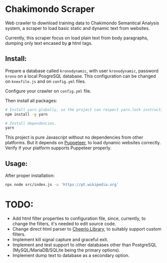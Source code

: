 # Chakimondo Scraper

Web crawler to download training data to Chakimondo Semantical Analysis system, a scraper to load basic static and dynamic text from websites.

Currently, this scraper focus on load plain text from body paragraphs, dumping only text encased by **p** html tags.

## Install:

Prepare a database called `kronodynamic`, with user `kronodynamic`, password `krono` on a local PosgreSQL database. This configuration can be changed on `knexfile.js` and on `config.yml` files.

Configure your crawler on `config.yml` file.

Then install all packages:

```sh
# Install yarn globally, so the project can respect yarn.lock instructions:
npm install -g yarn

# Install dependencies.
yarn
```

This project is pure Javascript without no dependencies from other platforms. But it depends on [Puppeteer](https://pptr.dev/), to load dynamic websites correctly. Verify if your platform supports Puppeteer properly.

## Usage:

After proper installation:

```sh
npx node src/index.js -u 'https://pt.wikipedia.org'
```

# TODO:

- Add html filter properties to configuration file, since, currently, to change the filters, it's needed to edit source code.
- Change direct html parser to [Cheerio Library](https://github.com/cheeriojs/cheerio), to suitably support custom filters.
- Implement kill signal capture and graceful exit.
- Implement and test support to other databases other than PostgreSQL (MySQL/MariaDB/SQLite being the primary options).
- Implement dump text to database as a secondary option.
